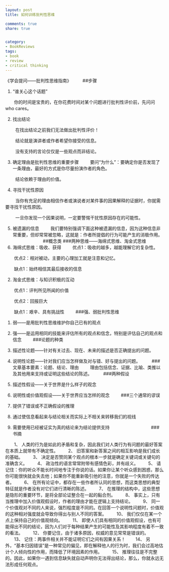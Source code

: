 ```yaml
---
layout: post
title: 如何训练批判性思维

comments: true
share: true


category:
- BookReviews
tags:
- book
- review
- critical thinking
---
```


《学会提问——批判性思维指南》 
　　 
##步骤
1. “谁关心这个话题” 

　　你的时间是宝贵的，在你花费时间对某个问题进行批判性评价前，先问问who cares。

2. 找出结论 

　　	在找出结论之前我们无法做出批判性评价！ 

　　	结论就是演讲者或作者希望你接受的信息。 

　　	没有支持的言论仅仅是一些观点而非结论。 

3. 确定理由是批判性思维的重要步骤 
　　
	要问“为什么”：要确定你是否发现了一条理由，最好的方式是你尽量扮演作者的角色。

　　	结论依赖于理由的价值。 

4. 寻找干扰性原因 

　　	当你有充足的理由相信作者或演说者对某件事的因果解释的证据时，你就需要寻找干扰性原因。 

　　	一旦你发现一个因果说明，一定要警惕干扰性原因存在的可能性。 

5. 被遗漏的信息 
　　
	我们要特别强调下面这种被遗漏的信息，因为这种信息非常重要，但却常常被忽略，这就是：作者所提倡的行为可能产生的消极作用。 
　　 
　　 
　　 
##概念类
###两种思维——海绵式思维、淘金式思维 
1. 海绵式思维：吸收、获得 
　　
优点1：吸收的越多，越能理解它的复杂性。 

　　优点2：相对被动，主要的心理加工就是注意和记忆。 

　　缺点1：始终相信其最后接收的信息 

2. 淘金式思维：与知识积极的互动 

　　优点1：评判所见所闻的价值 

　　优点2：回报巨大 

　　缺点1：艰辛、具有挑战性 
　　 
###强、弱批判性思维 

1. 弱——是用批判性思维维护你自己已有的观点 
2. 强——是运用相同的技能来评估所有的观点和信念，特别是评估自己的观点和信念 
　　 
###论题的种类 
1. 描述性论题——针对有关过去、现在、未来的描述是否正确提出的问题。 
2. 说明性论题——针对我们应当怎样做及对与错、好与提出的问题。 
　　 
###文章基本要素：论题、结论、理由 
　　
理由包括信念、证据、比喻、类推以及其他用来支持或证明这些结论的陈述。 
　　 
###两种假设 
　　
1. 描述性假设——关于世界是什么样子的观念 
2. 说明性或价值观假设——关于世界应当怎样的观念 
　　 
###三个通常的谬误 

1. 提供了错误或不正确假设的推理 
2. 通过使信息看起来与结论相关而实际上不相关来转移我们的视线 
3. 需要使用已经被证实为真的结论来为结论提供支持 
　　 
　　 
　　 
　　 
###书摘

>
　　1、	人类的行为是如此的矛盾和复杂，因此我们对人类行为有问题的最好答案在本质上就带有不确定性。 
　　2、	旧答案和新答案之间的相互影响是我们成长的基础。 
　　3、	决定是否赞同某个观点的根本一步就是确定关键词或关键句的准确含义。 
　　4、	政治性的语言常常附带有感情色彩，并有歧义。 
　　5、	请记住：你的听众不能长时间地专注于你说的话。如果你让某个听众感到困惑，那么你可能很快就会失去他；如果你不能重新吸引他的注意，你就是一个失败的传达者。 
　　6、	在所有论证中，都存在一些作者所认同的思想，而这类思想的典型特征就是作者没有对它们进行清晰的陈述。 
　　7、	在推理的结构中，这些思想是隐形的重要环节，是将全部论证整合在一起的黏合剂。 
　　8、	事实上，只有当推理中加入价值观假设时，作者的理由才能在逻辑上支持结论。 
　　9、	同一个价值观对不同的人来说，强烈程度是不同的。在回答一个说明性问题时，价值观的这种相对强度就会导致你得出与别人不同的答案。 
　　10、	我们仅仅在某一个点上保持自己的价值观倾向。 
　　11、	即使人们具有相同的价值观假设，也有可能得出不同的结论，因为人们对于每种结果产生的可能性及其影响程度有着不一致的看法。 
　　12、	你要记住，由于诸多原因，权威的意见常常是错误的。 
　　13、	记住：两事件相关并不能证明它们之间有因果关系！ 
　　14、	另外，“基本归因错误”是一种常见的偏见，即在解释他人的行为时，我们会过高地估计个人倾向性的作用，而降低了环境因素的作用。 
　　15、	推理往往是不完整的。因此，如果你一遇到信息缺失就自动声明你无法得出结论，那么，你就永远无法形成任何观点。 